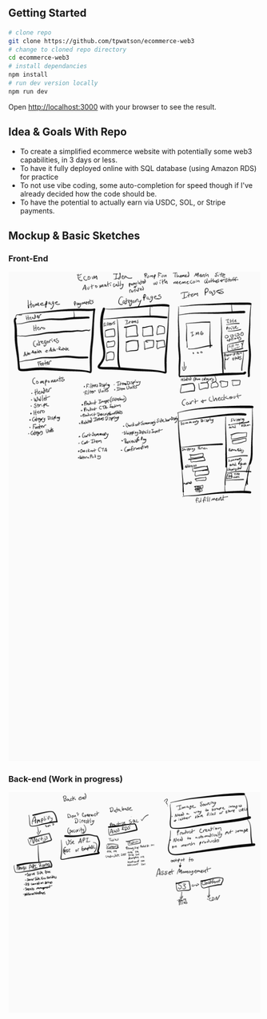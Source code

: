 ## Getting Started
```bash
# clone repo
git clone https://github.com/tpwatson/ecommerce-web3
# change to cloned repo directory
cd ecommerce-web3
# install dependancies
npm install
# run dev version locally
npm run dev

```

Open [http://localhost:3000](http://localhost:3000) with your browser to see the result.



## Idea & Goals With Repo
 - To create a simplified ecommerce website with potentially some web3 capabilities, in 3 days or less.
 - To have it fully deployed online with SQL database (using Amazon RDS) for practice
 - To not use vibe coding, some auto-completion for speed though if I've already decided how the code should be.
 - To have the potential to actually earn via USDC, SOL, or Stripe payments.


## Mockup & Basic Sketches

### Front-End
![](https://github.com/tpwatson/ecommerce-web3/blob/main/sketchedFrontEnd.png?raw=true)

### Back-end (Work in progress)
![](https://github.com/tpwatson/ecommerce-web3/blob/main/initialBackendSketch.png?raw=true)
